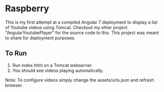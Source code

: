 # Raspberry
This is my first attempt at a compiled Angular 7 deployment to display a list of Youtube videos using Tomcat.  Checkout my other project "AngularYoutubePlayer" for the source code to this.  This project was meant to share for deployment purposes.

To Run
------
1)  Run index.html on a Tomcat webserver.
2)  You should see videos playing automatically.

Note:  To configure videos simply change the assets/urls.json and refresh browser.
